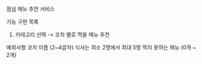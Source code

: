 점심 메뉴 추천 서비스


기능 구현 목록
1. 카테고리 선택 -> 코치 별로 먹을 메뉴 추천



예외사항
코치 이름 (2~4글자)
식사는 최소 2명에서 최대 5명
먹지 못하는 메뉴 (0개 ~ 2개)

